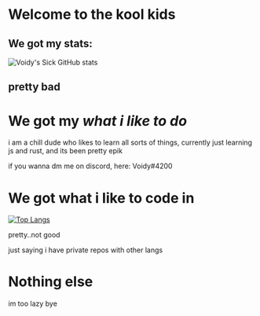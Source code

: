 # Welcome to the kool kids


## We got my stats:
![Voidy's Sick GitHub stats](https://github-readme-stats.vercel.app/api?username=VoidyCD&show_icons=true&theme=radical)

## pretty bad

# We got my *what i like to do*

i am a chill dude who likes to learn all sorts of things, currently just learning js and rust, and its been pretty epik

if you wanna dm me on discord, here: Voidy#4200


# We got what i like to code in


[![Top Langs](https://github-readme-stats.vercel.app/api/top-langs/?username=VoidyCD&layout=compact)](https://github.com/anuraghazra/github-readme-stats)

pretty..not good

just saying i have private repos with other langs


# Nothing else
im too lazy bye
